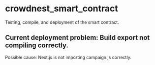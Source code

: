 # crowdnest_smart_contract
Testing, compile, and deployment of the smart contract.

## Current deployment problem: Build export not compiling correctly.
Possible cause: Next.js is not importing campaign.js correctly.
